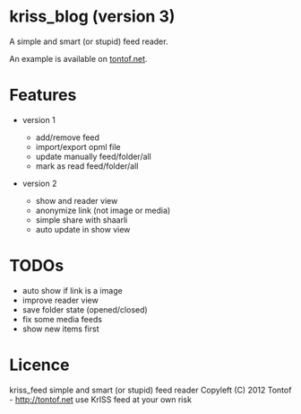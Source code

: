 kriss_blog (version 3)
======================

A simple and smart (or stupid) feed reader.

An example is available on [tontof.net](http://tontof.net/feed).

Features
========
* version 1
  * add/remove feed
  * import/export opml file
  * update manually feed/folder/all
  * mark as read feed/folder/all

* version 2
  * show and reader view
  * anonymize link (not image or media)
  * simple share with shaarli
  * auto update in show view

TODOs
=====
* auto show if link is a image
* improve reader view
* save folder state (opened/closed)
* fix some media feeds 
* show new items first

Licence
=======
kriss_feed simple and smart (or stupid) feed reader
Copyleft (C) 2012 Tontof - http://tontof.net
use KrISS feed at your own risk

